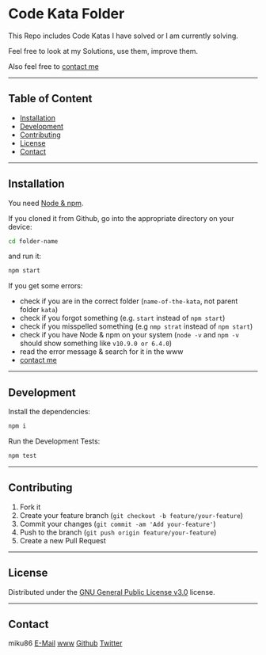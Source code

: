 # Code Kata Folder

This Repo includes Code Katas I have solved or I am currently solving.

Feel free to look at my Solutions, use them, improve them.

Also feel free to [contact me](#contact)

---

## Table of Content

- [Installation](#installation)
- [Development](#development)
- [Contributing](#contributing)
- [License](#license)
- [Contact](#contact)

---

## Installation

You need [Node & npm](https://nodejs.org/en/download/package-manager/).

If you cloned it from Github,
go into the appropriate directory on your device:

```sh
cd folder-name
```

and run it:

```sh
npm start
```

If you get some errors:

- check if you are in the correct folder (`name-of-the-kata`, not parent folder `kata`)
- check if you forgot something (e.g. `start` instead of `npm start`)
- check if you misspelled something (e.g `nmp strat` instead of `npm start`)
- check if you have Node & npm on your system (`node -v` and `npm -v` should show something like `v10.9.0 or 6.4.0`)
- read the error message & search for it in the www
- [contact me](#contact)

---

## Development

Install the dependencies:

```sh
npm i
```

Run the Development Tests:

```sh
npm test
```

---

## Contributing

1. Fork it
2. Create your feature branch (`git checkout -b feature/your-feature`)
3. Commit your changes (`git commit -am 'Add your-feature'`)
4. Push to the branch (`git push origin feature/your-feature`)
5. Create a new Pull Request

---

## License

Distributed under the [GNU General Public License v3.0](https://choosealicense.com/licenses/gpl-3.0/) license.

---

## Contact

miku86
[E-Mail](mailto:hello@miku86.com)
[www](https://miku86.com)
[Github](https://github.com/miku86)
[Twitter](https://twitter.com/miku86com)
